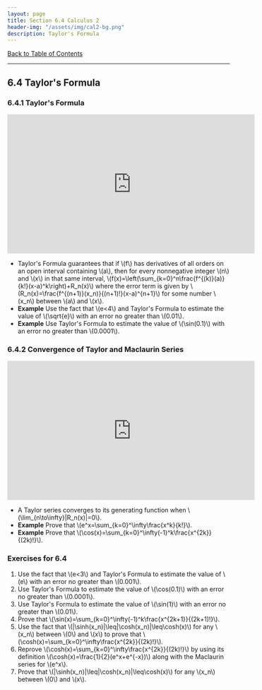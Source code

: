 ```yaml
---
layout: page
title: Section 6.4 Calculus 2
header-img: "/assets/img/cal2-bg.png"
description: Taylor's Formula
---
```


[Back to Table of Contents](../..)

---

## 6.4 Taylor's Formula

### 6.4.1 Taylor's Formula

<iframe width="560" height="315" src="https://www.youtube.com/embed/qmnRH1TgNZc" frameborder="0" allowfullscreen></iframe>

- Taylor's Formula guarantees that if \\(f\\) has derivatives of all orders
  on an open interval containing \\(a\\), then for every nonnegative integer
  \\(n\\) and \\(x\\) in that same interval,
  \\(f(x)=\left(\sum_{k=0}^n\frac{f^{(k)}(a)}{k!}(x-a)^k\right)+R_n(x)\\)
  where the error term is given by
  \\(R_n(x)=\frac{f^{(n+1)}(x_n)}{(n+1)!}(x-a)^{n+1}\\) for some number
  \\(x_n\\) between \\(a\\) and \\(x\\).
- **Example** Use the fact that \\(e<4\\) and Taylor's Formula to estimate
  the value of \\(\sqrt{e}\\) with an error no greater than \\(0.01\\).
- **Example** Use Taylor's Formula to estimate
  the value of \\(\sin(0.1)\\) with an error no greater than \\(0.0001\\).


### 6.4.2 Convergence of Taylor and Maclaurin Series

<iframe width="560" height="315" src="https://www.youtube.com/embed/9iBMea-InTQ" frameborder="0" allowfullscreen></iframe>

- A Taylor series converges to its generating function when
  \\(\lim_{n\to\infty}\|R_n(x)\|=0\\).
- **Example** Prove that \\(e^x=\sum_{k=0}^\infty\frac{x^k}{k!}\\).
- **Example** Prove that
  \\(\cos(x)=\sum_{k=0}^\infty(-1)^k\frac{x^{2k}}{(2k)!}\\).


### Exercises for 6.4

1.  Use the fact that \\(e<3\\) and
    Taylor's Formula to estimate the value of \\(e\\) with an error
    no greater than \\(0.001\\).
1.  Use Taylor's Formula to estimate the value of \\(\cos(0.1)\\) with an error
    no greater than \\(0.0001\\).
1.  Use Taylor's Formula to estimate the value of \\(\sin(1)\\) with an error
    no greater than \\(0.01\\).
1.  Prove that \\(\sin(x)=\sum_{k=0}^\infty(-1)^k\frac{x^{2k+1}}{(2k+1)!}\\).
1.  Use the fact that \\(\|\sinh(x_n)\|\leq\|\cosh(x_n)\|\leq\cosh(x)\\)
    for any \\(x_n\\) between \\(0\\) and \\(x\\) to
    prove that \\(\cosh(x)=\sum_{k=0}^\infty\frac{x^{2k}}{(2k)!}\\).
1.  Reprove \\(\cosh(x)=\sum_{k=0}^\infty\frac{x^{2k}}{(2k)!}\\) by using
    its definition \\(\cosh(x)=\frac{1}{2}(e^x+e^{-x})\\) along with
    the Maclaurin series for \\(e^x\\).
1.  Prove that \\(\|\sinh(x_n)\|\leq\|\cosh(x_n)\|\leq\cosh(x)\\)
    for any \\(x_n\\) between \\(0\\) and \\(x\\).
